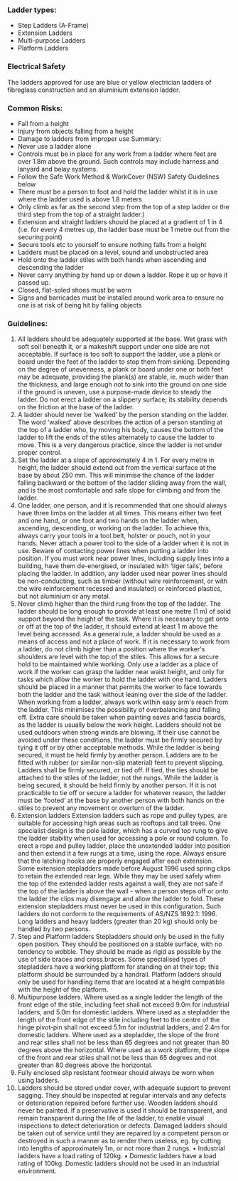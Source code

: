 ### Ladder types:
- Step Ladders (A-Frame)
- Extension Ladders
- Multi-purpose Ladders
- Platform Ladders

### Electrical Safety
The ladders approved for use are blue or yellow electrician ladders of fibreglass construction and an aluminium extension ladder. 

### Common Risks:
- Fall from a height
- Injury from objects falling from a height
- Damage to ladders from improper use Summary:
- Never use a ladder alone
- Controls must be in place for any work from a ladder where feet are over 1.8m above the ground. Such controls may include harness and lanyard and belay systems.
- Follow the Safe Work Method & WorkCover (NSW) Safety Guidelines below
- There must be a person to foot and hold the ladder whilst it is in use where the ladder used is above 1.8 meters
- Only climb as far as the second step from the top of a step ladder or the third step from the top of a straight ladder.)
- Extension and straight ladders should be placed at a gradient of 1 in 4 (i.e. for every 4 metres up, the ladder base must be 1 metre out from the securing point)
- Secure tools etc to yourself to ensure nothing falls from a height
- Ladders must be placed on a level, sound and unobstructed area
- Hold onto the ladder stiles with both hands when ascending and descending the ladder
- Never carry anything by hand up or down a ladder. Rope it up or have it passed up.
- Closed, flat-soled shoes must be worn
- Signs and barricades must be installed around work area to ensure no one is at risk of being hit by falling objects

### Guidelines:
1. All ladders should be adequately supported at the base.
Wet grass with soft soil beneath it, or a makeshift support under one side are not acceptable.
If surface is too soft to support the ladder, use a plank or board under the feet of the ladder to stop them from sinking. Depending on the degree of unevenness, a plank or board under one or both feet may be adequate, providing the plank(s) are stable, ie. much wider than the thickness, and large enough not to sink into the ground on one side if the ground is uneven, use a purpose-made device to steady the ladder. Do not erect a ladder on a slippery surface; its stability depends on the friction at the base of the ladder.
2. A ladder should never be ‘walked’ by the person standing on the ladder.
The word ‘walked’ above describes the action of a person standing at the top of a ladder who, by moving his body, causes the bottom of the ladder to lift the ends of the stiles alternately to cause the ladder to move. This is a very dangerous practice, since the ladder is not under proper control.
3. Set the ladder at a slope of approximately 4 in 1.
For every metre in height, the ladder should extend out from the vertical surface at the base by about 250 mm. This will minimise the chance of the ladder falling backward or the bottom of the ladder sliding away from the wall, and is the most comfortable and safe slope for climbing and from the ladder.
4. One ladder, one person, and it is recommended that one should always have three limbs on the ladder at all times.
This means either two feet and one hand, or one foot and two hands on the ladder when, ascending, descending, or working on the ladder. To achieve this, always carry your tools in a tool belt, holster or pouch, not in your hands. Never attach a power tool to the side of a ladder when it is not in use.
Beware of contacting power lines when putting a ladder into position. If you must work near power lines, including supply lines into a building, have them de-energised, or insulated with ‘tiger tails’, before placing the ladder. In addition, any ladder used near power lines should be non-conducting, such as timber (without wire reinforcement, or with the wire reinforcement
recessed and insulated) or reinforced plastics, but not aluminium or any metal.
5. Never climb higher than the third rung from the top of the ladder.
The ladder should be long enough to provide at least one metre (1 m) of solid support beyond the height of the task. Where it is necessary to get onto or off at the top of the ladder, it should extend at least 1 m above the level being accessed. As a general rule, a ladder should be used as a means of access and not a place of work. If it is necessary to work from a ladder, do not climb higher than a position where the worker's shoulders are level with the top of the stiles. This allows for a secure hold to be maintained while working. Only use a ladder as a place of work if the worker can grasp the ladder near waist height, and only for tasks which allow the worker to hold the ladder with one hand. Ladders should be placed in a manner that permits the worker to face towards both the ladder and the task without leaning over the side of the ladder. When working from a ladder, always work within easy arm's reach from the ladder. This minimises the possibility of overbalancing and falling off. Extra care should be taken when painting eaves and fascia boards, as the ladder is usually below the work height.
Ladders should not be used outdoors when strong winds are blowing. If their use cannot be avoided under these conditions, the ladder must be firmly secured by tying it off or by other acceptable methods. While the ladder is being secured, it must be held firmly by another person.
Ladders are to be fitted with rubber (or similar non-slip material) feet to prevent slipping.
Ladders shall be firmly secured, or tied off. If tied, the ties should be attached to the stiles of the ladder, not the rungs. While the ladder is being secured, it should be held firmly by another person.
If it is not practicable to tie off or secure a ladder for whatever reason, the ladder must be ‘footed’ at the base by another person with both hands on the stiles to prevent any movement or overturn of the ladder.
6. Extension ladders
Extension ladders such as rope and pulley types, are suitable for accessing high areas such as rooftops and tall trees. One specialist design is the pole ladder, which has a curved top rung to give the ladder stability when used for accessing a pole or round column. To erect a rope and pulley ladder, place the unextended ladder into position and then extend it a few rungs at a time, using the rope. Always ensure that the latching hooks are properly engaged after each extension.
Some extension stepladders made before August 1996 used spring clips to retain the extended rear legs. While they may be used safely when the top of the extended ladder rests against a wall, they are not safe if the top of the ladder is above the wall - when a person steps off or onto the ladder the clips may disengage and allow the ladder to fold. These extension stepladders must never be used in this configuration. Such ladders do not conform to the requirements of AS/NZS 1892.1: 1996.
Long ladders and heavy ladders (greater than 20 kg) should only be handled by two persons.
7. Step and Platform ladders
Stepladders should only be used in the fully open position. They should be positioned on a stable surface, with no tendency to wobble. They should be made as rigid as possible by the use of side braces and cross braces. Some specialised types of stepladders have a working platform for standing on at their top; this platform should be surrounded by a handrail.
Platform ladders should only be used for handling items that are located at a height compatible with the height of the platform.
8. Multipurpose ladders.
Where used as a single ladder the length of the front edge of the stile, including feet shall not exceed 9.0m for industrial ladders, and 5.0m for domestic ladders.
Where used as a stepladder the length of the front edge of the stile including feet to the centre of the hinge pivot-pin shall not exceed 5.1m for industrial ladders, and 2.4m for domestic ladders.
Where used as a stepladder, the slope of the front and rear stiles shall not be less than 65 degrees and not greater than 80 degrees above the horizontal.
Where used as a work platform, the slope of the front and rear stiles shall not be less than 65 degrees and not greater than 80 degrees above the horizontal.
9. Fully enclosed slip resistant footwear should always be worn when using ladders.
10. Ladders should be stored under cover, with adequate support to prevent sagging.
They should be inspected at regular intervals and any defects or deterioration repaired before further use. Wooden ladders should never be painted. If a preservative is used it should be transparent, and remain transparent during the life of the ladder, to enable visual inspections to detect deterioration or defects.
Damaged ladders should be taken out of service until they are repaired by a competent person or destroyed in such a manner as to render them useless, eg. by cutting into lengths of approximately 1m, or not more than 2 rungs.
• Industrial ladders have a load rating of 120kg.
• Domestic ladders have a load rating of 100kg.
Domestic ladders should not be used in an industrial environment.



